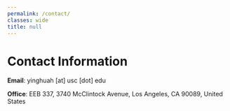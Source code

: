 ```yaml
---
permalink: /contact/
classes: wide
title: null
---
```


# Contact Information


**Email**: yinghuah [at] usc [dot] edu

**Office**: EEB 337, 3740 McClintock Avenue, Los Angeles, CA 90089, United States